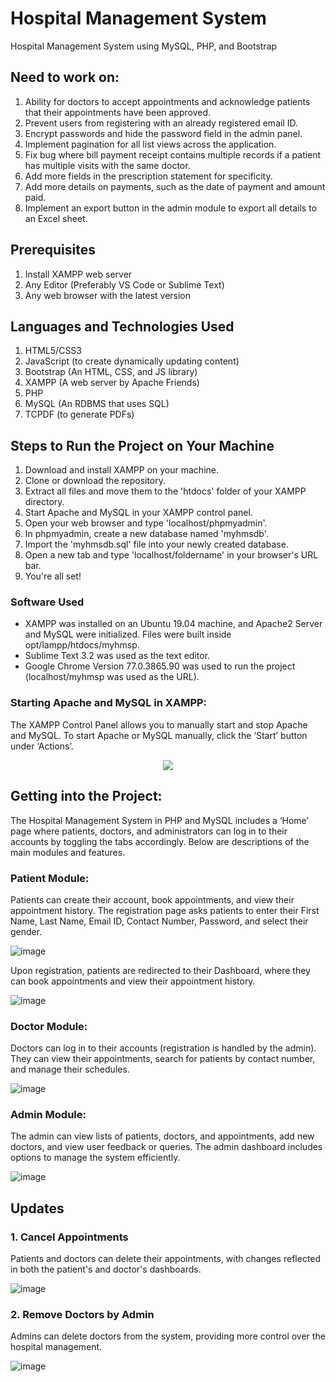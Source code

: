 # Hospital Management System
Hospital Management System using MySQL, PHP, and Bootstrap

## Need to work on:

1. Ability for doctors to accept appointments and acknowledge patients that their appointments have been approved.
2. Prevent users from registering with an already registered email ID.
3. Encrypt passwords and hide the password field in the admin panel.
4. Implement pagination for all list views across the application.
5. Fix bug where bill payment receipt contains multiple records if a patient has multiple visits with the same doctor.
6. Add more fields in the prescription statement for specificity.
7. Add more details on payments, such as the date of payment and amount paid.
8. Implement an export button in the admin module to export all details to an Excel sheet.

## Prerequisites
1. Install XAMPP web server
2. Any Editor (Preferably VS Code or Sublime Text)
3. Any web browser with the latest version

## Languages and Technologies Used
1. HTML5/CSS3
2. JavaScript (to create dynamically updating content)
3. Bootstrap (An HTML, CSS, and JS library)
4. XAMPP (A web server by Apache Friends)
5. PHP
6. MySQL (An RDBMS that uses SQL)
7. TCPDF (to generate PDFs)

## Steps to Run the Project on Your Machine
1. Download and install XAMPP on your machine.
2. Clone or download the repository.
3. Extract all files and move them to the 'htdocs' folder of your XAMPP directory.
4. Start Apache and MySQL in your XAMPP control panel.
5. Open your web browser and type 'localhost/phpmyadmin'.
6. In phpmyadmin, create a new database named 'myhmsdb'.
7. Import the 'myhmsdb.sql' file into your newly created database.
8. Open a new tab and type 'localhost/foldername' in your browser's URL bar.
9. You're all set!

### Software Used
- XAMPP was installed on an Ubuntu 19.04 machine, and Apache2 Server and MySQL were initialized. Files were built inside opt/lampp/htdocs/myhmsp.
- Sublime Text 3.2 was used as the text editor.
- Google Chrome Version 77.0.3865.90 was used to run the project (localhost/myhmsp was used as the URL).

### Starting Apache and MySQL in XAMPP:
The XAMPP Control Panel allows you to manually start and stop Apache and MySQL. To start Apache or MySQL manually, click the ‘Start’ button under ‘Actions’.

<p align="center"><img src="https://user-images.githubusercontent.com/36665975/59350977-fcc68900-8d3a-11e9-9450-e5c478497caa.png"></p>

## Getting into the Project:
The Hospital Management System in PHP and MySQL includes a ‘Home’ page where patients, doctors, and administrators can log in to their accounts by toggling the tabs accordingly. Below are descriptions of the main modules and features.

### Patient Module:
Patients can create their account, book appointments, and view their appointment history. The registration page asks patients to enter their First Name, Last Name, Email ID, Contact Number, Password, and select their gender.

![image](https://user-images.githubusercontent.com/36665975/66570027-5b393200-eb8a-11e9-9e97-088630b5e583.png)

Upon registration, patients are redirected to their Dashboard, where they can book appointments and view their appointment history.

![image](https://user-images.githubusercontent.com/36665975/66570123-8c196700-eb8a-11e9-845f-ea02013f1d5c.png)

### Doctor Module:
Doctors can log in to their accounts (registration is handled by the admin). They can view their appointments, search for patients by contact number, and manage their schedules.

![image](https://user-images.githubusercontent.com/36665975/66570704-be779400-eb8b-11e9-92ae-21d8e0e4aba4.png)

### Admin Module:
The admin can view lists of patients, doctors, and appointments, add new doctors, and view user feedback or queries. The admin dashboard includes options to manage the system efficiently.

![image](https://user-images.githubusercontent.com/36665975/66570841-03032f80-eb8c-11e9-9cfc-62b6b869c918.png)

## Updates

### 1. Cancel Appointments
Patients and doctors can delete their appointments, with changes reflected in both the patient's and doctor's dashboards.

![image](https://user-images.githubusercontent.com/36665975/75169873-47642600-574f-11ea-8ca4-420b0dfd20c3.png)

### 2. Remove Doctors by Admin
Admins can delete doctors from the system, providing more control over the hospital management.

![image](https://user-images.githubusercontent.com/36665975/75170650-6d3dfa80-5750-11ea-8f05-455c7d704217.png)